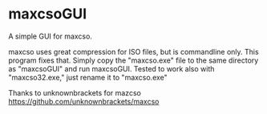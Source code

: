 # maxcsoGUI
A simple GUI for maxcso.

maxcso uses great compression for ISO files, but is commandline only. This program fixes that.
Simply copy the "maxcso.exe" file to the same directory as "maxcsoGUI" and run maxcsoGUI. Tested to work also with "maxcso32.exe," just rename it to "maxcso.exe"

Thanks to unknownbrackets for mazcso https://github.com/unknownbrackets/maxcso
